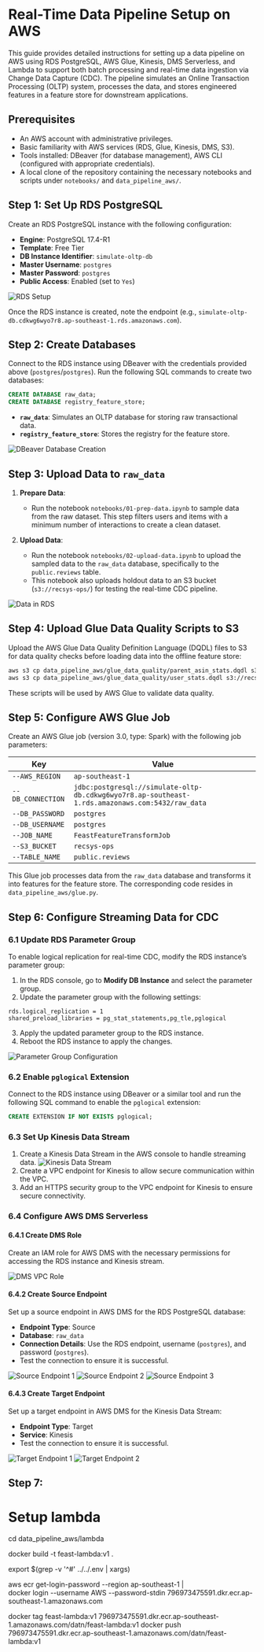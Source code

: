 # Real-Time Data Pipeline Setup on AWS

This guide provides detailed instructions for setting up a data pipeline on AWS using RDS PostgreSQL, AWS Glue, Kinesis, DMS Serverless, and Lambda to support both batch processing and real-time data ingestion via Change Data Capture (CDC). The pipeline simulates an Online Transaction Processing (OLTP) system, processes the data, and stores engineered features in a feature store for downstream applications.

## Prerequisites

- An AWS account with administrative privileges.
- Basic familiarity with AWS services (RDS, Glue, Kinesis, DMS, S3).
- Tools installed: DBeaver (for database management), AWS CLI (configured with appropriate credentials).
- A local clone of the repository containing the necessary notebooks and scripts under `notebooks/` and `data_pipeline_aws/`.

## Step 1: Set Up RDS PostgreSQL

Create an RDS PostgreSQL instance with the following configuration:

- **Engine**: PostgreSQL 17.4-R1
- **Template**: Free Tier
- **DB Instance Identifier**: `simulate-oltp-db`
- **Master Username**: `postgres`
- **Master Password**: `postgres`
- **Public Access**: Enabled (set to `Yes`)

![RDS Setup](../images/data_pipeline/rds.png)

Once the RDS instance is created, note the endpoint (e.g., `simulate-oltp-db.cdkwg6wyo7r8.ap-southeast-1.rds.amazonaws.com`).

## Step 2: Create Databases

Connect to the RDS instance using DBeaver with the credentials provided above (`postgres`/`postgres`). Run the following SQL commands to create two databases:

```sql
CREATE DATABASE raw_data;
CREATE DATABASE registry_feature_store;
```

- **`raw_data`**: Simulates an OLTP database for storing raw transactional data.
- **`registry_feature_store`**: Stores the registry for the feature store.

![DBeaver Database Creation](../images/data_pipeline/dbeaver.png)

## Step 3: Upload Data to `raw_data`

1. **Prepare Data**:
   - Run the notebook `notebooks/01-prep-data.ipynb` to sample data from the raw dataset. This step filters users and items with a minimum number of interactions to create a clean dataset.
   
2. **Upload Data**:
   - Run the notebook `notebooks/02-upload-data.ipynb` to upload the sampled data to the `raw_data` database, specifically to the `public.reviews` table.
   - This notebook also uploads holdout data to an S3 bucket (`s3://recsys-ops/`) for testing the real-time CDC pipeline.

![Data in RDS](../images/data_pipeline/data_in_rds.png)

## Step 4: Upload Glue Data Quality Scripts to S3

Upload the AWS Glue Data Quality Definition Language (DQDL) files to S3 for data quality checks before loading data into the offline feature store:

```bash
aws s3 cp data_pipeline_aws/glue_data_quality/parent_asin_stats.dqdl s3://recsys-ops/dq/parent_asin_stats.dqdl
aws s3 cp data_pipeline_aws/glue_data_quality/user_stats.dqdl s3://recsys-ops/dq/user_stats.dqdl
```

These scripts will be used by AWS Glue to validate data quality.

## Step 5: Configure AWS Glue Job

Create an AWS Glue job (version 3.0, type: Spark) with the following job parameters:

| **Key**            | **Value**                                                                 |
|--------------------|---------------------------------------------------------------------------|
| `--AWS_REGION`     | `ap-southeast-1`                                                          |
| `--DB_CONNECTION`  | `jdbc:postgresql://simulate-oltp-db.cdkwg6wyo7r8.ap-southeast-1.rds.amazonaws.com:5432/raw_data` |
| `--DB_PASSWORD`    | `postgres`                                                                |
| `--DB_USERNAME`    | `postgres`                                                                |
| `--JOB_NAME`       | `FeastFeatureTransformJob`                                                |
| `--S3_BUCKET`      | `recsys-ops`                                                              |
| `--TABLE_NAME`     | `public.reviews`                                                          |

This Glue job processes data from the `raw_data` database and transforms it into features for the feature store. The corresponding code resides in `data_pipeline_aws/glue.py`.

## Step 6: Configure Streaming Data for CDC

### 6.1 Update RDS Parameter Group

To enable logical replication for real-time CDC, modify the RDS instance’s parameter group:

1. In the RDS console, go to **Modify DB Instance** and select the parameter group.
2. Update the parameter group with the following settings:

```
rds.logical_replication = 1
shared_preload_libraries = pg_stat_statements,pg_tle,pglogical
```

3. Apply the updated parameter group to the RDS instance.
4. Reboot the RDS instance to apply the changes.

![Parameter Group Configuration](../images/data_pipeline/parameter_group.png)

### 6.2 Enable `pglogical` Extension

Connect to the RDS instance using DBeaver or a similar tool and run the following SQL command to enable the `pglogical` extension:

```sql
CREATE EXTENSION IF NOT EXISTS pglogical;
```

### 6.3 Set Up Kinesis Data Stream

1. Create a Kinesis Data Stream in the AWS console to handle streaming data.
![Kinesis Data Stream](../images/data_pipeline/kinesis.png)
2. Create a VPC endpoint for Kinesis to allow secure communication within the VPC.
3. Add an HTTPS security group to the VPC endpoint for Kinesis to ensure secure connectivity.

### 6.4 Configure AWS DMS Serverless

#### 6.4.1 Create DMS Role

Create an IAM role for AWS DMS with the necessary permissions for accessing the RDS instance and Kinesis stream.

![DMS VPC Role](../images/data_pipeline/dms_vpc_role.png)

#### 6.4.2 Create Source Endpoint

Set up a source endpoint in AWS DMS for the RDS PostgreSQL database:

- **Endpoint Type**: Source
- **Database**: `raw_data`
- **Connection Details**: Use the RDS endpoint, username (`postgres`), and password (`postgres`).
- Test the connection to ensure it is successful.

![Source Endpoint 1](../images/data_pipeline/src_endpoint1.png)
![Source Endpoint 2](../images/data_pipeline/src_endpoint2.png)
![Source Endpoint 3](../images/data_pipeline/src_endpoint3.png)

#### 6.4.3 Create Target Endpoint

Set up a target endpoint in AWS DMS for the Kinesis Data Stream:

- **Endpoint Type**: Target
- **Service**: Kinesis
- Test the connection to ensure it is successful.

![Target Endpoint 1](../images/data_pipeline/des_endpoint1.png)
![Target Endpoint 2](../images/data_pipeline/des_endpoint2.png)

## Step 7: 




# Setup lambda
cd data_pipeline_aws/lambda

docker build -t feast-lambda:v1 .

export $(grep -v '^#' ../../.env | xargs)

aws ecr get-login-password --region ap-southeast-1 | \
docker login --username AWS --password-stdin 796973475591.dkr.ecr.ap-southeast-1.amazonaws.com

docker tag feast-lambda:v1 796973475591.dkr.ecr.ap-southeast-1.amazonaws.com/datn/feast-lambda:v1
docker push 796973475591.dkr.ecr.ap-southeast-1.amazonaws.com/datn/feast-lambda:v1